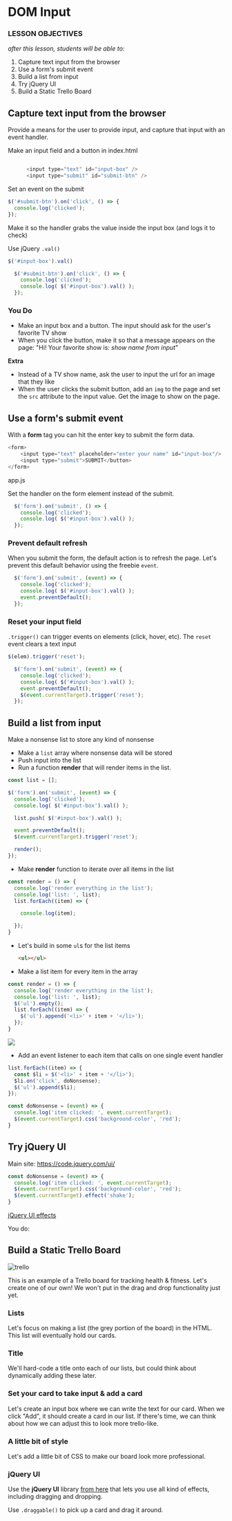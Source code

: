 # DOM Input

### LESSON OBJECTIVES
_after this lesson, students will be able to:_

1. Capture text input from the browser
1. Use a form's submit event
1. Build a list from input
1. Try jQuery UI
1. Build a Static Trello Board

## Capture text input from the browser

Provide a means for the user to provide input, and capture that input with an event handler.

Make an input field and a button in index.html

```javascript

      <input type="text" id="input-box" />
      <input type="submit" id="submit-btn" />

```

Set an event on the submit

```javascript
$('#submit-btn').on('click', () => {
  console.log('clicked');
});
```


Make it so the handler grabs the value inside the input box (and logs it to check)

Use jQuery `.val()`

```javascript
$('#input-box').val()
```

```javascript
  $('#submit-btn').on('click', () => {
    console.log('clicked');  
    console.log( $('#input-box').val() );
  });
```

### You Do

* Make an input box and a button. The input should ask for the user's favorite TV show
* When you click the button, make it so that a message appears on the page: "Hi! Your favorite show is: _show name from input_"

**Extra**

* Instead of a TV show name, ask the user to input the url for an image that they like
* When the user clicks the submit button, add an `img` to the page and set the `src` attribute to the input value. Get the image to show on the page.

## Use a form's submit event

With a **form** tag you can hit the enter key to submit the form data.

```javascript
<form>
    <input type="text" placeholder="enter your name" id="input-box"/>
    <input type="submit">SUBMIT</button>
</form>
```

app.js

Set the handler on the form element instead of the submit.

```javascript
  $('form').on('submit', () => {
    console.log('clicked');  
    console.log( $('#input-box').val() );
  });
```

### Prevent default refresh

When you submit the form, the default action is to refresh the page. Let's prevent this default behavior using the freebie `event`.

```javascript
  $('form').on('submit', (event) => {
    console.log('clicked');  
    console.log( $('#input-box').val() );
    event.preventDefault();
  });
```

### Reset your input field

`.trigger()` can trigger events on elements (click, hover, etc).  The `reset` event clears a text input

```javascript
$(elem).trigger('reset');
```

```javascript
  $('form').on('submit', (event) => {
    console.log('clicked');  
    console.log( $('#input-box').val() );
    event.preventDefault();
    $(event.currentTarget).trigger('reset');
  });
```

## Build a list from input

Make a nonsense list to store any kind of nonsense

* Make a `list` array where nonsense data will be stored
* Push input into the list
* Run a function **render** that will render items in the list.

```javascript
const list = [];

$('form').on('submit', (event) => {
  console.log('clicked');  
  console.log( $('#input-box').val() );

  list.push( $('#input-box').val() );

  event.preventDefault();
  $(event.currentTarget).trigger('reset');

  render();
});
```

* Make **render** function to iterate over all items in the list

```javascript
const render = () => {
  console.log('render everything in the list');
  console.log('list: ', list);
  list.forEach((item) => {

    console.log(item);

  });
}
```

* Let's build in some `ul`s for the list items

  ```html
  <ul></ul>
  ```

* Make a list item for every item in the array

```javascript
const render = () => {
  console.log('render everything in the list');
  console.log('list: ', list);
  $('ul').empty();
  list.forEach((item) => {    
    $('ul').append('<li>' + item + '</li>');
  });
}
```

![](https://i.imgur.com/vjQ2Bu9.png)

* Add an event listener to each item that calls on one single event handler

```javascript
list.forEach((item) => {    
  const $li = $('<li>' + item + '</li>');
  $li.on('click', doNonsense);
  $('ul').append($li);      
});
```

```javascript
const doNonsense = (event) => {
  console.log('item clicked: ', event.currentTarget);
  $(event.currentTarget).css('background-color', 'red');
}
```

## Try jQuery UI

Main site: https://code.jquery.com/ui/

```javascript
const doNonsense = (event) => {
  console.log('item clicked: ', event.currentTarget);
  $(event.currentTarget).css('background-color', 'red');
  $(event.currentTarget).effect('shake');
}
```

[jQuery UI effects](http://api.jqueryui.com/1.10/category/effects/)

You do:

## Build a Static Trello Board

![trello](https://i.imgur.com/iNhPGLY.png)

This is an example of a Trello board for tracking health & fitness. Let's create one of our own! We won't put in the drag and drop functionality just yet.

### Lists

Let's focus on making a list (the grey portion of the board) in the HTML. This list will eventually hold our cards.

### Title

We'll hard-code a title onto each of our lists, but could think about dynamically adding these later.

### Set your card to take input & add a card

Let's create an input box where we can write the text for our card. When we click "Add", it should create a card in our list. If there's time, we can think about how we can adjust this to look more trello-like.

### A little bit of style

Let's add a little bit of CSS to make our board look more professional.

### jQuery UI

Use the **jQuery UI** library [from here](https://code.jquery.com/ui/) that lets you use all kind of effects, including dragging and dropping.

Use `.draggable()` to pick up a card and drag it around.
